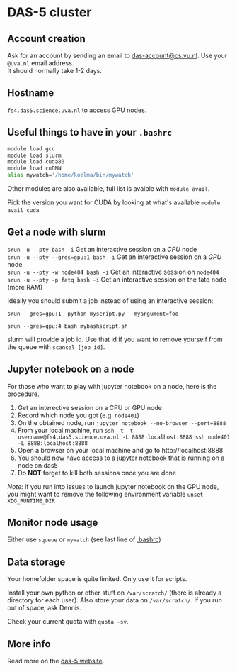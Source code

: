 # DAS-5 cluster

## Account creation

Ask for an account by sending an email to <das-account@cs.vu.nl>. Use your `@uva.nl` email address.  
It should normally take 1-2 days.

## Hostname

`fs4.das5.science.uva.nl` to access GPU nodes.

## Useful things to have in your `.bashrc`

```bash
module load gcc
module load slurm
module load cuda80
module load cuDNN
alias mywatch='/home/koelma/bin/mywatch'
```

Other modules are also available, full list is avaible with `module avail`.

Pick the version you want for CUDA by looking at what's available `module avail cuda`.

## Get a node with slurm

`srun -u --pty bash -i` Get an interactive session on a *CPU* node  
`srun -u --pty --gres=gpu:1 bash -i` Get an interactive session on a *GPU* node  
`srun -u --pty -w node404 bash -i`  Get an interactive session on `node404`  
`srun -u --pty -p fatq bash -i`  Get an interactive session on the fatq node (more RAM)

Ideally you should submit a job instead of using an interactive session:

`srun --gres=gpu:1  python myscript.py --myargument=foo`

`srun --gres=gpu:4 bash mybashscript.sh`

slurm will provide a job id. Use that id if you want to remove yourself from the queue with `scancel [job id]`.

## Jupyter notebook on a node

For those who want to play with jupyter notebook on a node, here is the procedure.

1. Get an interective session on a CPU or GPU node
2. Record which node you got (e.g. `node401`)
3. On the obtained node, run `jupyter notebook --no-browser --port=8888`
4. From your local machine, run `ssh -t -t username@fs4.das5.science.uva.nl -L 8888:localhost:8888 ssh node401 -L 8888:localhost:8888`
5. Open a browser on your local machine and go to http://localhost:8888
6. You should now have access to a jupyter notebook that is running on a node on das5
7. Do **NOT** forget to kill both sessions once you are done

*Note:* if you run into issues to launch jupyter notebook on the GPU node, you might want to remove the following environment variable `unset XDG_RUNTIME_DIR`

## Monitor node usage

Either use `squeue` or `mywatch` (see last line of [.bashrc](#useful-things-to-have-in-your-bashrc))

## Data storage

Your homefolder space is quite limited. Only use it for scripts.

Install your own python or other stuff on `/var/scratch/` (there is already a directory for each user). Also store your data on `/var/scratch/`. If you run out of space, ask Dennis.

Check your current quota with `quota -sv`.

## More info

Read more on the [das-5 website](https://www.cs.vu.nl/das5/jobs.shtml).

